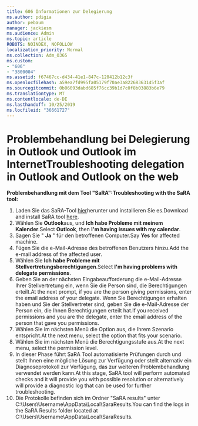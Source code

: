 ```yaml
---
title: 606 Informationen zur Delegierung
ms.author: pdigia
author: pebaum
manager: jackiesm
ms.audience: Admin
ms.topic: article
ROBOTS: NOINDEX, NOFOLLOW
localization_priority: Normal
ms.collection: Adm_O365
ms.custom:
- "606"
- "3800004"
ms.assetid: f67467cc-d434-41e1-847c-120412b12c3f
ms.openlocfilehash: a59ea7fd995fa05179f70ae3a82268363145f3af
ms.sourcegitcommit: 0b06093dabd685f76cc39b1d7c0f8b03883b6e79
ms.translationtype: MT
ms.contentlocale: de-DE
ms.lasthandoff: 10/25/2019
ms.locfileid: "36661727"
---
```

# <a name="troubleshooting-delegation-in-outlook-and-outlook-on-the-web"></a><span data-ttu-id="74ffd-102">Problembehandlung bei Delegierung in Outlook und Outlook im Internet</span><span class="sxs-lookup"><span data-stu-id="74ffd-102">Troubleshooting delegation in Outlook and Outlook on the web</span></span>

<span data-ttu-id="74ffd-103">**Problembehandlung mit dem Tool "SaRA":**</span><span class="sxs-lookup"><span data-stu-id="74ffd-103">**Troubleshooting with the SaRA tool:**</span></span>

1. <span data-ttu-id="74ffd-104">Laden Sie das SaRA-Tool [hier](https://aka.ms/SaRA-SkypeForBusinessSignIn)herunter und installieren Sie es.</span><span class="sxs-lookup"><span data-stu-id="74ffd-104">Download and install SaRA tool [here](https://aka.ms/SaRA-SkypeForBusinessSignIn).</span></span>
1. <span data-ttu-id="74ffd-105">Wählen Sie **Outlook**aus, und **Ich habe Probleme mit meinem Kalender**.</span><span class="sxs-lookup"><span data-stu-id="74ffd-105">Select **Outlook**, then **I'm having issues with my calendar**.</span></span>
1. <span data-ttu-id="74ffd-106">Sagen Sie " **Ja** " für den betroffenen Computer.</span><span class="sxs-lookup"><span data-stu-id="74ffd-106">Say **Yes** for affected machine.</span></span>
1. <span data-ttu-id="74ffd-107">Fügen Sie die e-Mail-Adresse des betroffenen Benutzers hinzu.</span><span class="sxs-lookup"><span data-stu-id="74ffd-107">Add the e-mail address of the affected user.</span></span>
1. <span data-ttu-id="74ffd-108">Wählen Sie **Ich habe Probleme mit Stellvertretungsberechtigungen**.</span><span class="sxs-lookup"><span data-stu-id="74ffd-108">Select **I'm having problems with delegate permissions**.</span></span>
1. <span data-ttu-id="74ffd-109">Geben Sie an der nächsten Eingabeaufforderung die e-Mail-Adresse Ihrer Stellvertretung ein, wenn Sie die Person sind, die Berechtigungen erteilt.</span><span class="sxs-lookup"><span data-stu-id="74ffd-109">At the next prompt, if you are the person giving permissions, enter the email address of your delegate.</span></span> <span data-ttu-id="74ffd-110">Wenn Sie Berechtigungen erhalten haben und Sie der Stellvertreter sind, geben Sie die e-Mail-Adresse der Person ein, die Ihnen Berechtigungen erteilt hat.</span><span class="sxs-lookup"><span data-stu-id="74ffd-110">If you received permissions and you are the delegate, enter the email address of the person that gave you permissions.</span></span>
1. <span data-ttu-id="74ffd-111">Wählen Sie im nächsten Menü die Option aus, die Ihrem Szenario entspricht.</span><span class="sxs-lookup"><span data-stu-id="74ffd-111">At the next menu, select the option that fits your scenario.</span></span>
1. <span data-ttu-id="74ffd-112">Wählen Sie im nächsten Menü die Berechtigungsstufe aus.</span><span class="sxs-lookup"><span data-stu-id="74ffd-112">At the next menu, select the permission level.</span></span>
1. <span data-ttu-id="74ffd-113">In dieser Phase führt SaRA Tool automatisierte Prüfungen durch und stellt Ihnen eine mögliche Lösung zur Verfügung oder stellt alternativ ein Diagnoseprotokoll zur Verfügung, das zur weiteren Problembehandlung verwendet werden kann.</span><span class="sxs-lookup"><span data-stu-id="74ffd-113">At this stage, SaRA tool will perform automated checks and it will provide you with possible resolution or alternatively will provide a diagnostic log that can be used for further troubleshooting.</span></span>
1. <span data-ttu-id="74ffd-114">Die Protokolle befinden sich im Ordner "SaRA results" unter C:\Users\Username\AppData\Local\SaraResults.</span><span class="sxs-lookup"><span data-stu-id="74ffd-114">You can find the logs in the SaRA Results folder located at C:\Users\Username\AppData\Local\SaraResults.</span></span>
